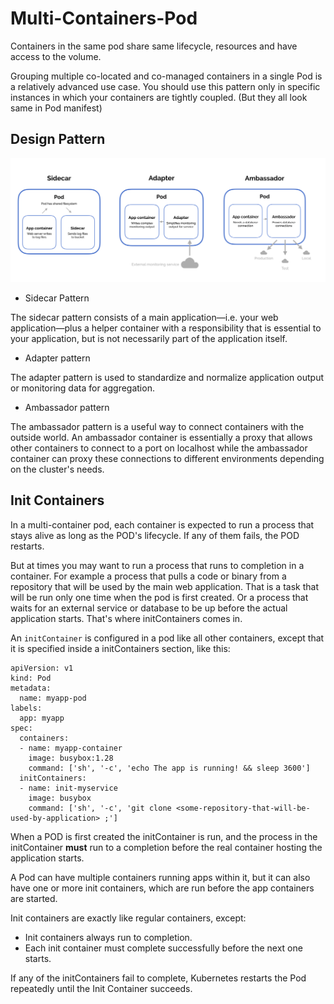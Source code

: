 # Multi-Containers-Pod

Containers in the same pod share same lifecycle, resources and have access to the volume.

Grouping multiple co-located and co-managed containers in a single Pod is a relatively advanced use case. You should use this pattern only in specific instances in which your containers are tightly coupled. (But they all look same in Pod manifest)

## Design Pattern

![patterns](../assets/image.png)

- Sidecar Pattern

The sidecar pattern consists of a main application—i.e. your web application—plus a helper container with a responsibility that is essential to your application, but is not necessarily part of the application itself.

- Adapter pattern

The adapter pattern is used to standardize and normalize application output or monitoring data for aggregation.

- Ambassador pattern

The ambassador pattern is a useful way to connect containers with the outside world. An ambassador container is essentially a proxy that allows other containers to connect to a port on localhost while the ambassador container can proxy these connections to different environments depending on the cluster's needs.

## Init Containers

In a multi-container pod, each container is expected to run a process that stays alive as long as the POD's lifecycle. If any of them fails, the POD restarts.

But at times you may want to run a process that runs to completion in a container. For example a process that pulls a code or binary from a repository that will be used by the main web application. That is a task that will be run only one time when the pod is first created. Or a process that waits for an external service or database to be up before the actual application starts. That's where initContainers comes in.

An `initContainer` is configured in a pod like all other containers, except that it is specified inside a initContainers section, like this:

```
apiVersion: v1
kind: Pod
metadata:
  name: myapp-pod
labels:
  app: myapp
spec:
  containers:
  - name: myapp-container
    image: busybox:1.28
    command: ['sh', '-c', 'echo The app is running! && sleep 3600']
  initContainers:
  - name: init-myservice
    image: busybox
    command: ['sh', '-c', 'git clone <some-repository-that-will-be-used-by-application> ;']

```

When a POD is first created the initContainer is run, and the process in the initContainer **must** run to a completion before the real container hosting the application starts.

A Pod can have multiple containers running apps within it, but it can also have one or more init containers, which are run before the app containers are started.

Init containers are exactly like regular containers, except:

- Init containers always run to completion.
- Each init container must complete successfully before the next one starts.

If any of the initContainers fail to complete, Kubernetes restarts the Pod repeatedly until the Init Container succeeds.
